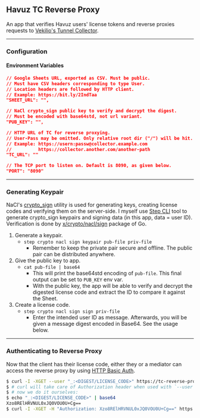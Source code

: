 ## Havuz TC Reverse Proxy

An app that verifies Havuz users' license tokens and
reverse proxies requests to [Vekilio's Tunnel Collector](https://github.com/Vekilio/tunnel-collector).

---

### Configuration

#### Environment Variables

```json
// Google Sheets URL, exported as CSV. Must be public.
// Must have CSV headers corresponding to type User.
// Location headers are followed by HTTP client.
// Example: https://bit.ly/2IndTaa
"SHEET_URL": "",

// NaCl crypto_sign public key to verify and decrypt the digest.
// Must be encoded with base64std, not url variant.
"PUB_KEY": "",

// HTTP URL of TC for reverse proxying.
// User-Pass may be omitted. Only relative root dir ("/") will be hit.
// Example: https://usern:passw@collector.example.com
//          https://collector.another.com/another-path
"TC_URL": ""

// The TCP port to listen on. Default is 8090, as given below.
"PORT": "8090"
```

---

### Generating Keypair

NaCl's [crypto_sign](https://nacl.cr.yp.to/sign.html) utility is used for generating keys, creating license codes and verifying them on the server-side. I myself use [Step CLI](https://github.com/smallstep/cli) tool to generate crypto_sign keypairs and signing data (in this app, data = user ID). Verification is done by [x/crypto/nacl/sign](https://godoc.org/golang.org/x/crypto/nacl/sign) package of Go.

1. Generate a keypair.
   - `step crypto nacl sign keypair pub-file priv-file`
     - Remember to keep the private pair secure and offline.
       The public pair can be distributed anywhere.
2. Give the public key to app.
   - `cat pub-file | base64`
     - This will print the base64std encoding of `pub-file`.
       This final output can be set to `PUB_KEY` env var.
     - With the public key, the app will be able to verify and
       decrypt the digested license code and extract the ID to
       compare it against the Sheet.
3. Create a license code.
   - `step crypto nacl sign sign priv-file`
     - Enter the intended user ID as message. Afterwards, you will be given a message digest encoded in Base64.
       See the usage below.

---

### Authenticating to Reverse Proxy

Now that the client has their license code, either they or a mediator can access the reverse proxy by using [HTTP Basic Auth](https://developer.mozilla.org/en-US/docs/Web/HTTP/Headers/Authorization).

```bash
$ curl -I -XGET --user "_:<DIGEST/LICENSE_CODE>" https://tc-reverse-proxy:8090
$ # curl will take care of Authorization header when used with `--user` flag.
$ # now we do it ourselves:
$ echo "_:<DIGEST/LICENSE_CODE>" | base64
Xzo8RElHRVNUL0xJQ0VOU0U+Cg==
$ curl -I -XGET -H "Authorization: Xzo8RElHRVNUL0xJQ0VOU0U+Cg==" https://tc-reverse-proxy:8090
```
